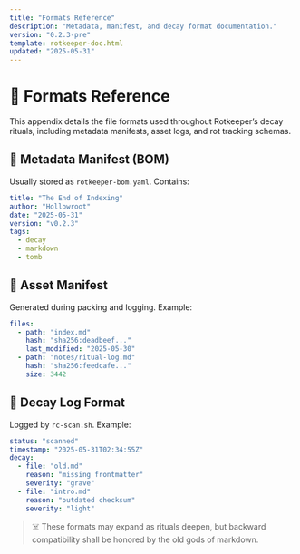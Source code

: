 ```yaml
---
title: "Formats Reference"
description: "Metadata, manifest, and decay format documentation."
version: "0.2.3-pre"
template: rotkeeper-doc.html
updated: "2025-05-31"
---
```


# 🧾 Formats Reference

This appendix details the file formats used throughout Rotkeeper’s decay rituals, including metadata manifests, asset logs, and rot tracking schemas.

## 📜 Metadata Manifest (BOM)

Usually stored as `rotkeeper-bom.yaml`. Contains:

```yaml
title: "The End of Indexing"
author: "Hollowroot"
date: "2025-05-31"
version: "v0.2.3"
tags:
  - decay
  - markdown
  - tomb
```

## 🧩 Asset Manifest

Generated during packing and logging. Example:

```yaml
files:
  - path: "index.md"
    hash: "sha256:deadbeef..."
    last_modified: "2025-05-30"
  - path: "notes/ritual-log.md"
    hash: "sha256:feedcafe..."
    size: 3442
```

## 🧬 Decay Log Format

Logged by `rc-scan.sh`. Example:

```yaml
status: "scanned"
timestamp: "2025-05-31T02:34:55Z"
decay:
  - file: "old.md"
    reason: "missing frontmatter"
    severity: "grave"
  - file: "intro.md"
    reason: "outdated checksum"
    severity: "light"
```

> ☠️ These formats may expand as rituals deepen, but backward compatibility shall be honored by the old gods of markdown.